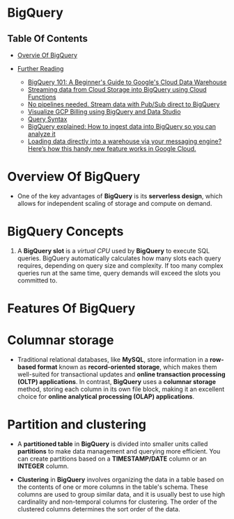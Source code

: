 # BigQuery

## Table Of Contents
- [Overvie Of BigQuery](#Overview-Of-BigQuery)

- [Further Reading]()
    - [BigQuery 101: A Beginner's Guide to Google's Cloud Data Warehouse](https://airbyte.com/blog/bigquery-guide)
    - [Streaming data from Cloud Storage into BigQuery using Cloud Functions](https://cloud.google.com/architecture/streaming-data-from-cloud-storage-into-bigquery-using-cloud-functions)
    - [No pipelines needed. Stream data with Pub/Sub direct to BigQuery](https://cloud.google.com/blog/products/data-analytics/pub-sub-launches-direct-path-to-bigquery-for-streaming-analytics?utm_source=linkedin&utm_medium=unpaidsoc&utm_campaign=fy22q3-googlecloud-blog-data-in_feed-no-brand-global&utm_content=pubsub-bigquery-blog&utm_term=-)
    - [Visualize GCP Billing using BigQuery and Data Studio](https://medium.com/google-cloud/visualize-gcp-billing-using-bigquery-and-data-studio-d3e695f90c08)
    - [Query Syntax](https://cloud.google.com/bigquery/docs/reference/standard-sql/query-syntax)
    - [BigQuery explained: How to ingest data into BigQuery so you can analyze it](https://cloud.google.com/blog/topics/developers-practitioners/bigquery-explained-data-ingestion)
    - [Loading data directly into a warehouse via your messaging engine? Here’s how this handy new feature works in Google Cloud.](https://seroter.com/2022/07/27/loading-data-directly-into-a-warehouse-via-your-messaging-engine-heres-how-this-handy-new-feature-works-in-google-cloud/)

# Overview Of BigQuery
* One of the key advantages of __BigQuery__ is its __serverless design__, which allows for independent scaling of storage and compute on demand. 

# BigQuery Concepts
1. A __BigQuery slot__ is a _virtual CPU_ used by __BigQuery__ to execute SQL queries. BigQuery automatically calculates how many slots each query requires, depending on query size and complexity.  If too many complex queries run at the same time, query demands will exceed the slots you committed to.

# Features Of BigQuery
# Columnar storage
* Traditional relational databases, like __MySQL__, store information in a __row-based format__ known as __record-oriented storage__, which makes them well-suited for transactional updates and __online transaction processing (OLTP) applications__. In contrast, __BigQuery__ uses a __columnar storage__ method, storing each column in its own file block, making it an excellent choice for __online analytical processing (OLAP) applications__.

# Partition and clustering
* A __partitioned table__ in __BigQuery__ is divided into smaller units called __partitions__ to make data management and querying more efficient. You can create partitions based on a __TIMESTAMP/DATE__ column or an __INTEGER__ column.

* __Clustering__ in __BigQuery__ involves organizing the data in a table based on the contents of one or more columns in the table's schema. These columns are used to group similar data, and it is usually best to use high cardinality and non-temporal columns for clustering. The order of the clustered columns determines the sort order of the data. 
